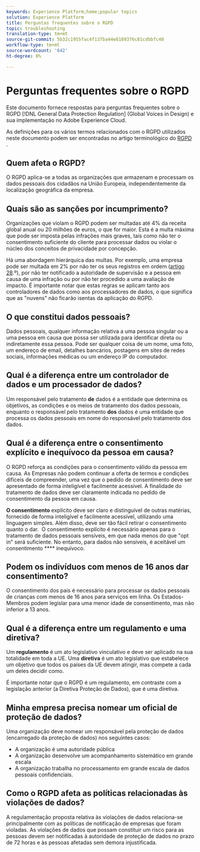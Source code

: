 ```yaml
---
keywords: Experience Platform;home;popular topics
solution: Experience Platform
title: Perguntas frequentes sobre o RGPD
topic: troubleshooting
translation-type: tm+mt
source-git-commit: 5b32c1955fac4f137ba44e8189376c81cdbbfc40
workflow-type: tm+mt
source-wordcount: '642'
ht-degree: 0%

---
```



# Perguntas frequentes sobre o RGPD

Este documento fornece respostas para perguntas frequentes sobre o RGPD [!DNL General Data Protection Regulation] (Global Voices in Design) e sua implementação no Adobe Experience Cloud.

As definições para os vários termos relacionados com o RGPD utilizados neste documento podem ser encontradas no artigo terminológico do [RGPD](terminology.md) .

## Quem afeta o RGPD?

O RGPD aplica-se a todas as organizações que armazenam e processam os dados pessoais dos cidadãos na União Europeia, independentemente da localização geográfica da empresa.

## Quais são as sanções por incumprimento?

Organizações que violam o RGPD podem ser multadas até 4% da receita global anual ou 20 milhões de euros, o que for maior. Esta é a multa máxima que pode ser imposta pelas infrações mais graves, tais como não ter o consentimento suficiente do cliente para processar dados ou violar o núcleo dos conceitos de privacidade por concepção.

Há uma abordagem hierárquica das multas. Por exemplo, uma empresa pode ser multada em 2% por não ter os seus registros em ordem ([artigo 28](http://www.privacy-regulation.eu/en/article-28-processor-GDPR.htm).º), por não ter notificado a autoridade de supervisão e a pessoa em causa de uma infração ou por não ter procedido a uma avaliação de impacto. É importante notar que estas regras se aplicam tanto aos controladores de dados como aos processadores de dados, o que significa que as &quot;nuvens&quot; não ficarão isentas da aplicação do RGPD.

## O que constitui dados pessoais?

Dados pessoais, qualquer informação relativa a uma pessoa singular ou a uma pessoa em causa que possa ser utilizada para identificar direta ou indiretamente essa pessoa. Pode ser qualquer coisa de um nome, uma foto, um endereço de email, detalhes bancários, postagens em sites de redes sociais, informações médicas ou um endereço IP do computador.

## Qual é a diferença entre um controlador de dados e um processador de dados?

Um responsável pelo tratamento **de** dados é a entidade que determina os objetivos, as condições e os meios de tratamento dos dados pessoais, enquanto o responsável pelo tratamento **dos** dados é uma entidade que processa os dados pessoais em nome do responsável pelo tratamento dos dados.

## Qual é a diferença entre o consentimento explícito e inequívoco da pessoa em causa?

O RGPD reforça as condições para o consentimento válido da pessoa em causa. As Empresas não podem continuar a oferta de termos e condições difíceis de compreender, uma vez que o pedido de consentimento deve ser apresentado de forma inteligível e facilmente acessível. A finalidade do tratamento de dados deve ser claramente indicada no pedido de consentimento da pessoa em causa.

**O consentimento** explícito deve ser claro e distinguível de outras matérias, fornecido de forma inteligível e facilmente acessível, utilizando uma linguagem simples. Além disso, deve ser tão fácil retirar o consentimento quanto o dar. &#x200B; O consentimento explícito é necessário apenas para o tratamento de dados pessoais sensíveis, em que nada menos do que &quot;opt in&quot; será suficiente. No entanto, para dados não sensíveis, é aceitável um consentimento **** inequívoco.

## Podem os indivíduos com menos de 16 anos dar consentimento?

O consentimento dos pais é necessário para processar os dados pessoais de crianças com menos de 16 anos para serviços em linha. Os Estados-Membros podem legislar para uma menor idade de consentimento, mas não inferior a 13 anos.

## Qual é a diferença entre um regulamento e uma diretiva?

Um **regulamento** é um ato legislativo vinculativo e deve ser aplicado na sua totalidade em toda a UE. Uma **diretiva** é um ato legislativo que estabelece um objetivo que todos os países da UE devem atingir, mas compete a cada um deles decidir como.

É importante notar que o RGPD é um regulamento, em contraste com a legislação anterior (a Diretiva Proteção de Dados), que é uma diretiva.

## Minha empresa precisa nomear um oficial de proteção de dados?

Uma organização deve nomear um responsável pela proteção de dados (encarregado da proteção de dados) nos seguintes casos:

* A organização é uma autoridade pública
* A organização desenvolve um acompanhamento sistemático em grande escala
* A organização trabalha no processamento em grande escala de dados pessoais confidenciais.

## Como o RGPD afeta as políticas relacionadas às violações de dados?

A regulamentação proposta relativa às violações de dados relaciona-se principalmente com as políticas de notificação de empresas que foram violadas. As violações de dados que possam constituir um risco para as pessoas devem ser notificadas à autoridade de proteção de dados no prazo de 72 horas e às pessoas afetadas sem demora injustificada.
